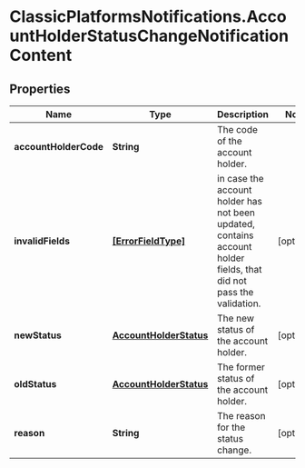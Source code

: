 # ClassicPlatformsNotifications.AccountHolderStatusChangeNotificationContent

## Properties

Name | Type | Description | Notes
------------ | ------------- | ------------- | -------------
**accountHolderCode** | **String** | The code of the account holder. | 
**invalidFields** | [**[ErrorFieldType]**](ErrorFieldType.md) | in case the account holder has not been updated, contains account holder fields, that did not pass the validation. | [optional] 
**newStatus** | [**AccountHolderStatus**](AccountHolderStatus.md) | The new status of the account holder. | [optional] 
**oldStatus** | [**AccountHolderStatus**](AccountHolderStatus.md) | The former status of the account holder. | [optional] 
**reason** | **String** | The reason for the status change. | [optional] 


